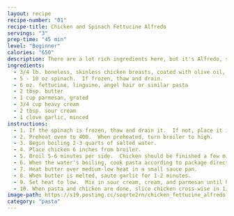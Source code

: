 ```yaml
---
layout: recipe
recipe-number: "01"
recipe-title: Chicken and Spinach Fettucine Alfredo
servings: "3"
prep-time: "45 min"
level: "Beginner"
calories: "650"
description: There are a lot rich ingredients here, but it's Alfredo, so it's supposed to be decadent.
ingredients:
  - 3/4 lb. boneless, skinless chicken breasts, coated with olive oil, salt, and pepper
  - 5 - 10 oz spinach.  If frozen, thaw and drain.
  - 6 oz. fettucine, linguine, angel hair or similar pasta
  - 2 tbsp. butter
  - 1 cup parmesan, grated
  - 3/4 cup heavy cream
  - 2 tbsp. sour cream
  - 1 clove garlic, minced
instructions:
  - 1. If the spinach is frozen, thaw and drain it.  If not, place it in a microwave safe dish with 1 tbsp. water and nuke it for a minute or until wilted.
  - 2. Preheat oven to 400.  When preheated, turn broiler to high. 
  - 3. Begin boiling 2-3 quarts of salted water. 
  - 4. Place chicken 6 inches from broiler.
  - 5. Broil 5-6 minutes per side.  Chicken should be finished a few minutes prior to pasta, so it can rest on a cutting board. 
  - 6. When the water's boiling, cook pasta according to package directions. 
  - 7. Heat butter over medium-low heat in a small sauce pan.
  - 8. When butter is melted, saute garlic for 1-2 minutes. 
  - 9. Set heat to low.  Mix in sour cream, cream, and parmesan until heated through.
  - 10. When pasta and chicken are done, slice chicken cross-wise in 1/4 slices.  Mix spinach, alfredo sauce, and pasta.  Top with chicken.
image-path: https://s19.postimg.cc/soqrte2rn/chicken_fettucine_alfredo.jpg
category: "pasta"
---
```

